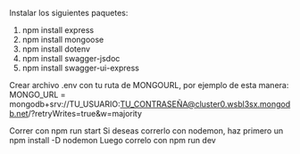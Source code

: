 Instalar los siguientes paquetes:
1. npm install express
2. npm install mongoose
3. npm install dotenv
4. npm install swagger-jsdoc
5. npm install swagger-ui-express

Crear archivo .env con tu ruta de MONGOURL,
por ejemplo de esta manera:
MONGO_URL = mongodb+srv://TU_USUARIO:TU_CONTRASEÑA@cluster0.wsbl3sx.mongodb.net/?retryWrites=true&w=majority

Correr con npm run start
Si deseas correrlo con nodemon, haz primero un npm install -D nodemon
Luego correlo con npm run dev
